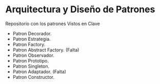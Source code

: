 # Arquitectura y Diseño de Patrones

Repositorio con los patrones Vistos en Clave

+ Patron Decorador.
+ Patron Estrategia.
+ Patron Factory.
+ Patron Abstract Factory. (Falta)
+ Patron Observador.
+ Patron Prototipo.
+ Patron Singleton.
+ Patron Adaptador. (Falta)
+ Patron Constructor.
